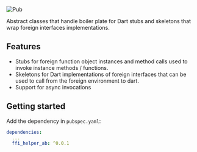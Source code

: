 
![Pub](https://img.shields.io/pub/v/bottom_navy_bar)

Abstract classes that handle boiler plate for Dart stubs and skeletons that wrap foreign interfaces implementations.

## Features

* Stubs for foreign function object instances and method calls used to invoke instance methods / functions.
* Skeletons for Dart implementations of foreign interfaces that can be used to call from the foreign environment to dart.
* Support for async invocations

## Getting started

Add the dependency in `pubspec.yaml`:

```yaml
dependencies:
  ...
  ffi_helper_ab: ^0.0.1
```
